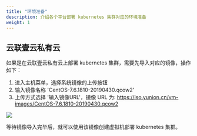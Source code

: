 ```yaml
---
title: "环境准备"
description: 介绍各个平台部署 kubernetes 集群对应的环境准备
weight: 1
---
```


## 云联壹云私有云

如果是在云联壹云私有云上部署 kubernetes 集群，需要先导入对应的镜像，操作如下：

1. 进入主机菜单，选择系统镜像的上传按钮
2. 输入镜像名称 'CentOS-7.6.1810-20190430.qcow2'
3. 上传方式选择 '输入镜像URL'，镜像 URL 为: https://iso.yunion.cn/vm-images/CentOS-7.6.1810-20190430.qcow2

![](../../images/k8s_cluster_import_onecloud_image.png)

等待镜像导入完毕后，就可以使用该镜像创建虚拟机部署 kubernetes 集群。

